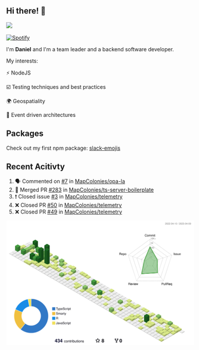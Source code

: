 ## Hi there! 👋

<p>
  <img src="https://github-readme-stats.vercel.app/api?username=syncush&theme=tokyonight">
</p>

[![Spotify](https://novatorem-rust.vercel.app/api/spotify)](https://open.spotify.com/user/syncush)

I'm **Daniel** and I'm a team leader and a backend software developer.

My interests:

⚡ NodeJS

☑️ Testing techniques and best practices

🌍 Geospatiality

🧠 Event driven architectures

## Packages
Check out my first npm package: [slack-emojis](https://www.npmjs.com/package/slack-emojis)

## Recent Acitivty
<!--START_SECTION:activity-->
1. 🗣 Commented on [#7](https://github.com/MapColonies/opa-la/issues/7) in [MapColonies/opa-la](https://github.com/MapColonies/opa-la)
2. 🎉 Merged PR [#283](https://github.com/MapColonies/ts-server-boilerplate/pull/283) in [MapColonies/ts-server-boilerplate](https://github.com/MapColonies/ts-server-boilerplate)
3. ❗️ Closed issue [#3](https://github.com/MapColonies/telemetry/issues/3) in [MapColonies/telemetry](https://github.com/MapColonies/telemetry)
4. ❌ Closed PR [#50](https://github.com/MapColonies/telemetry/pull/50) in [MapColonies/telemetry](https://github.com/MapColonies/telemetry)
5. ❌ Closed PR [#49](https://github.com/MapColonies/telemetry/pull/49) in [MapColonies/telemetry](https://github.com/MapColonies/telemetry)
<!--END_SECTION:activity-->

![contrib](./profile-3d-contrib/profile-green-animate.svg)
